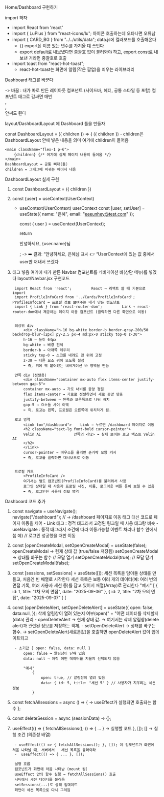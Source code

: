 Home/Dashboard 구현하기

import 하자
- import React from 'react'
- import { LuPlus } from "react-icons/lu"; 아이콘 호출하는데 오타나면 오류남
- import { CARD_BG } from "../../utils/data"; data.js에 컬러보드를 호출해온다
    - {} export된 이름 있는 변수를 가져올 댸 쓰인다
    -  export default로 내보냈다면 중괄호 없이 불러와야 하고, export const로 내보낸 거라면 중괄호로 호출
- import toast from "react-hot-toast";
    - react-hot-toast는 화면에 알림(작은 팝업)을 띄우는 라이브러리

Dashboard 태그를 바꾼다
<div> -> <DashboardLayout> 바꿈
<DashboardLayout>: 내가 따로 만든 레이아웃 컴포넌트 (사이드바, 헤더, 공통 스타일 등 포함)
컴포넌트 태그로 감싸면 매번 <div>, <aside>, <main> 안써도 된다

layout/DashboardLayout 에 Dashboard 틀을 만들자

const DashboardLayout = ({ children }) => {
    ({ children })
    - children은 DashboardLayout 안에 넣은 내용을 의미
      <DashboardLayout>여기에 children이 들어옴</DashboardLayout>

    <main className="flex-1 p-6">
        {children} {/* 여기에 실제 페이지 내용이 들어옴 */}
    </main>
    DashboardLayout = 공통 뼈대(틀) 
    children = 그때그때 바뀌는 페이지 내용


DashboardLayout 실제 구현 

1. const DashboardLayout = ({ children }) 
2. const {user} = useContext(UserContext)
    - useContext(UserContext)
         userContext
         const [user, setUser] = useState({ name: "은혜", email: "eeeunhey@test.com" });


        const { user } = useContext(UserContext);

        return <p>안녕하세요, {user.name}님</p>; -> ➡️ 결과: “안녕하세요, 은혜님 표시
        👉 “UserContext에 있는 값 중에서 user만 꺼내서 쓰겠다


3. <Navbar /> 태그 넣음
여기에 내가 만든 Navbar 컴포넌트를 네비게이션 바(상단 메뉴)를 넣겠다
    layout/Navbar.jsx 구현코드

        import React from 'react';         React → 리액트 쓸 때 기본으로 import
        import ProfileInfoCard from '../Cards/ProfileInfoCard';         ProfileInfoCard → 프로필 정보 보여주는 내가 만든 컴포넌트
        import { Link } from 'react-router-dom';         Link → react-router-dom에서 제공하는 페이지 이동 컴포넌트 (클릭하면 다른 화면으로 이동)


        최상위 div
            <div className="h-16 bg-white border-b border-gray-200/50 backdrop-blur-[2px] py-2.5 px-4 md:px-0 sticky top-0 z-30">
            h-16 → 높이 64px
            bg-white → 배경 흰색
            border-b → 아래쪽 테두리
            sticky top-0 → 스크롤 내려도 맨 위에 고정
            z-30 → 다른 요소 위에 뜨도록 설정
            ➡️ 즉, 위에 딱 붙어있는 네비게이션 바 영역을 만듬

        안쪽 div (정렬용)
            <div className="container mx-auto flex items-center justify-between gap-5">
            container mx-auto → 가로 너비를 중앙 정렬
            flex items-center → 가로로 정렬하면서 세로 중앙 맞춤
            justify-between → 왼쪽과 오른쪽으로 나눠 배치
            gap-5 → 요소들 사이 여백
            ➡️ 즉, 로고는 왼쪽, 프로필은 오른쪽에 위치하게 됨.

        로고 영역
            <Link to="/dashboard">    Link → 누르면 /dashboard 페이지로 이동
            <h2 className="text-lg font-bold cursor-pointer">
            Velin AI               안쪽의 <h2> → 실제 보이는 로고 텍스트 Velin AI
            </h2>               
            </Link>
            cursor-pointer → 마우스를 올리면 손가락 모양 커서
            ➡️ 즉, 로고를 클릭하면 대시보드로 이동

    
        프로필 카드
            <ProfileInfoCard />
            여기서는 별도 컴포넌트(ProfileInfoCard)를 불러와서 사용
            로그인 상태일 때 사용자 프로필 사진, 이름, 로그아웃 버튼 등이 보일 수 있음
            ➡️ 즉, 로그인한 사용자 정보 영역


Dashboard 코드 추가
1. const navigate = useNavigate();      
    navigate("/dashboard"); // → /dashboard 페이지로 이동 <Link> 태그 대신 코드로 페이지 이동을 제어
            - Link 태그 : 정적 태그라서 고정된 링크일 때 사용 <a> 태그랑 비슷
            - useNavigate : 동적 태그라서 조건에 따라 이동가능함 이벤트 처리나 함수 안에서 씀 
                            예)   // 로그인 성공했을 때만 이동

2. const [openCreateModal, setOpenCreateModal] = useState(false);
        openCreateModal → 현재 상태 값 (true/false 저장됨) 
        setOpenCreateModal → 상태를 바꾸는 함수
        // 모달 열기
        setOpenCreateModal(true);
        // 모달 닫기
        setOpenCreateModal(false);

3.  const [sessions, setSessions] = useState([]);
        세션 목록을 담아둘 상태를 만들고, 처음엔 빈 배열로 시작한다
        세션 목록은 보통 여러 개의 데이터(예: 여러 번의 면접 기록, 여러 사용자 세션 등)를 담고 있어서 
        배열(Array)로 관리한다
        "예시"
                [
                    { id: 1, title: "1차 모의 면접", date: "2025-09-06" },
                    { id: 2, title: "2차 모의 면접", date: "2025-09-07" }
                ]


4. const [openDeleteAlert, setOpenDeleteAlert] = useState({
            open: false,
            data:null,
        });
        삭제 알림창이 열려 있는지 여부(open)" + "어떤 데이터를 삭제할지(data) 관리
        - openDeleteAlert     → 현재 상태 값.
            → 여기서는 삭제 알림창(delete alert)과 관련된 정보를 저장하는 객체.
        - setOpenDeleteAlert   → 상태를 바꾸는 함수.
            → setOpenDeleteAlert(새로운값)을 호출하면 openDeleteAlert 값이 업데이트되고
        
        - 초기값 { open: false, data: null }
            open: false → 알림창이 닫혀 있음
            data: null → 아직 어떤 데이터를 지울지 선택되지 않음
                
            "예시"
                {
                    open: true, // 알림창이 열려 있음
                    data: { id: 5, title: "세션 5" } // 사용자가 지우려는 세션 정보
                }


5. const fetchAllsessions = async () => { -> useEffect가 실행되면 호출되는 함수
};
    


6. const deleteSession = async (sessionData) => {};

7. useEffect(() => {
        fetchAllSessions();      () => { ... } → 실행할 코드
    }, []); [] → 실행 조건 (의존성 배열)

        - useEffect(() => { fetchAllSessions(); }, []); 이 컴포넌트가 화면에 처음 나타날 때, 서버에서   세션 목록을 불러와라
        -  useEffect(() => { ... }, []); 
        
        실행 흐름
        컴포넌트가 화면에 처음 나타남 (mount 됨)
        useEffect 안의 함수 실행 → fetchAllSessions() 호출
        서버에서 세션 데이터를 불러옴
        setSessions(...)로 상태 업데이트
        화면이 세션 목록으로 다시 그려짐






